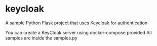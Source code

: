 # keycloak
A sample Python Flask project that uses Keycloak for authentication

You can create a KeyCloak server using docker-compose provided
All samples are inside the samples.py


